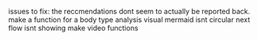 issues to fix:
the reccmendations dont seem to actually be reported back.
make a function for a body type analysis visual
mermaid isnt circular
next flow isnt showing
make video functions